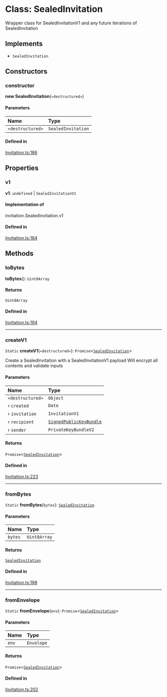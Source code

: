 <!---->
# Class: SealedInvitation

Wrapper class for SealedInvitationV1 and any future iterations of SealedInvitation

## Implements

- `SealedInvitation`

## Constructors

### constructor

**new SealedInvitation**(`«destructured»`)

#### Parameters

| Name | Type |
| :------ | :------ |
| `«destructured»` | `SealedInvitation` |

#### Defined in

[Invitation.ts:186](https://github.com/xmtp/xmtp-js/blob/ff16daf/src/Invitation.ts#L186)

## Properties

### v1

 **v1**: `undefined` \| `SealedInvitationV1`

#### Implementation of

invitation.SealedInvitation.v1

#### Defined in

[Invitation.ts:184](https://github.com/xmtp/xmtp-js/blob/ff16daf/src/Invitation.ts#L184)

## Methods

### toBytes

**toBytes**(): `Uint8Array`

#### Returns

`Uint8Array`

#### Defined in

[Invitation.ts:194](https://github.com/xmtp/xmtp-js/blob/ff16daf/src/Invitation.ts#L194)

___

### createV1

`Static` **createV1**(`«destructured»`): `Promise`<[`SealedInvitation`](SealedInvitation.md)\>

Create a SealedInvitation with a SealedInvitationV1 payload
Will encrypt all contents and validate inputs

#### Parameters

| Name | Type |
| :------ | :------ |
| `«destructured»` | `Object` |
| › `created` | `Date` |
| › `invitation` | `InvitationV1` |
| › `recipient` | [`SignedPublicKeyBundle`](SignedPublicKeyBundle.md) |
| › `sender` | `PrivateKeyBundleV2` |

#### Returns

`Promise`<[`SealedInvitation`](SealedInvitation.md)\>

#### Defined in

[Invitation.ts:223](https://github.com/xmtp/xmtp-js/blob/ff16daf/src/Invitation.ts#L223)

___

### fromBytes

`Static` **fromBytes**(`bytes`): [`SealedInvitation`](SealedInvitation.md)

#### Parameters

| Name | Type |
| :------ | :------ |
| `bytes` | `Uint8Array` |

#### Returns

[`SealedInvitation`](SealedInvitation.md)

#### Defined in

[Invitation.ts:198](https://github.com/xmtp/xmtp-js/blob/ff16daf/src/Invitation.ts#L198)

___

### fromEnvelope

`Static` **fromEnvelope**(`env`): `Promise`<[`SealedInvitation`](SealedInvitation.md)\>

#### Parameters

| Name | Type |
| :------ | :------ |
| `env` | `Envelope` |

#### Returns

`Promise`<[`SealedInvitation`](SealedInvitation.md)\>

#### Defined in

[Invitation.ts:202](https://github.com/xmtp/xmtp-js/blob/ff16daf/src/Invitation.ts#L202)
